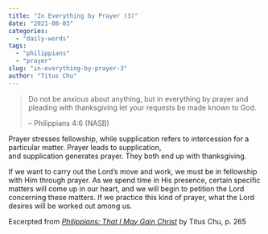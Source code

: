 ```yaml
---
title: "In Everything by Prayer (3)"
date: "2021-08-03"
categories: 
  - "daily-words"
tags: 
  - "philippians"
  - "prayer"
slug: "in-everything-by-prayer-3"
author: "Titus Chu"
---
```


> Do not be anxious about anything, but in everything by prayer and pleading with thanksgiving let your requests be made known to God.
> 
> – Philippians 4:6 (NASB)

Prayer stresses fellowship, while supplication refers to intercession for a particular matter. Prayer leads to supplication,  
and supplication generates prayer. They both end up with thanksgiving.

If we want to carry out the Lord’s move and work, we must be in fellowship with Him through prayer. As we spend time in His presence, certain specific matters will come up in our heart, and we will begin to petition the Lord concerning these matters. If we practice this kind of prayer, what the Lord desires will be worked out among us.

Excerpted from _[Philippians: That I May Gain Christ](https://www.asweetsavor.org/book-philippians/)_ by Titus Chu, p. 265
